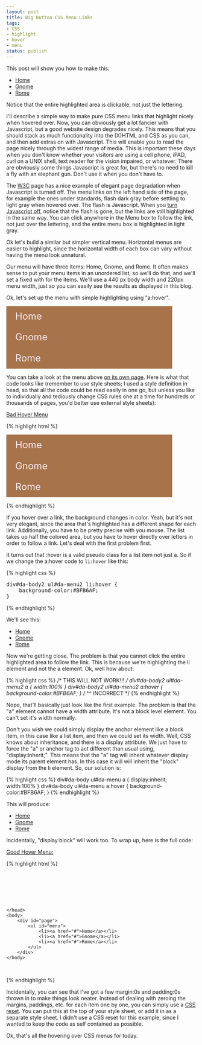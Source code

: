 ```yaml
---
layout: post
title: Big Button CSS Menu Links
tags:
- CSS
- highlight
- hover
- menu
status: publish
---
```


This post will show you how to make this:

<div id="da-body4">
<ul id="da-menu4">
	<li><a href="http://peter-ajtai.com/examples/html/menu-good.html">Home</a></li>
	<li><a href="http://peter-ajtai.com/examples/html/menu-good.html">Gnome</a></li>
	<li><a href="http://peter-ajtai.com/examples/html/menu-good.html">Rome</a></li>
</ul>
</div>

Notice that the entire highlighted area is clickable, not just the lettering.<!--more-->

I'll describe a simple way to make pure CSS menu links that highlight nicely when hovered over. Now, you can obviously
get a lot fancier with Javascript, but a good website design degrades nicely. This means that you should stack as much
 functionality into the (X)HTML and CSS as you can, and then add extras on with Javascript. This will enable you to read
 the page nicely through the widest range of media. This is important these days when you don't know whether your
 visitors are using a cell phone, iPAD, curl on a UNIX shell, text reader for the vision impaired, or whatever. There
 are obviously some things Javascript is great for, but there's no need to kill a fly with an elephant gun. Don't use it
 when you don't have to.

The <a href="http://www.w3.org/">W3C</a> page has a nice example of elegant page degradation when Javascript is turned
 off. The menu links on the left hand side of the page, for example the ones under standards, flash dark gray before
 settling to light gray when hovered over. The flash is Javascript. When you
 <a href="http://noscript.net/">turn Javascript off</a>, notice that the flash is gone, but the links are still
 highlighted in the same way. You can click anywhere in the Menu box to follow the link, not just over the lettering,
 and the entire menu box is highlighted in light gray.

Ok let's build a similar but simpler vertical menu. Horizontal menus are easier to highlight, since the horizontal width
of each box can vary without having the menu look unnatural.

Our menu will have three items: Home, Gnome, and Rome. It often makes sense to put your menu items in an unordered list,
so we'll do that, and we'll set a fixed with for the items. We'll use a 440 px body width and 220px menu width, just so
you can easily see the results as displayed in this blog.

Ok, let's set up the menu with simple highlighting using "a:hover".

<div id="da-body">
<ul id="da-menu">
	<li><a href="http://peter-ajtai.com/examples/html/menu-bad.html"> Home</a></li>
	<li><a href="http://peter-ajtai.com/examples/html/menu-bad.html"> Gnome</a></li>
	<li><a href="http://peter-ajtai.com/examples/html/menu-bad.html"> Rome</a></li>
</ul>
</div>

You can take a look at the menu above <a href="http://peter-ajtai.com/examples/html/menu1.html">on its own page</a>.
Here is what that code looks like (remember to use style sheets; I used a style definition in head, so that all the code
could be read easily in one go, but unless you like to individually and tediously change CSS rules one at a time for
 hundreds or thousands of pages, you'd better use external style sheets):

<a href="http://peter-ajtai.com/examples/html/menu-bad.html">Bad Hover Menu</a>

{% highlight html %}
<!DOCTYPE html PUBLIC "-//W3C//DTD XHTML 1.0 Strict//EN" "http://www.w3.org/TR/xhtml1/DTD/xhtml1-strict.dtd">
<html xmlns="http://www.w3.org/1999/xhtml">
    <head>
    <style type="text/css">
        #da-body {
            background-color:#A6734A;
            width:440px;
        }
        #da-menu {
        list-style-type:none;
        width:220px;
        }
        div#da-body ul#da-menu li a {
        font-size:180%;
        line-height:220%;
        color:#FAEAF3;
            text-decoration:none;
        }
        div#da-body ul#da-menu li a:hover {
        background-color:#BFB6AF;
        }
    </style>
    </head>
    <body>
    <div id="da-body">
        <ul id="da-menu">
        <li><a href="#">Home</a></li>
        <li><a href="#">Gnome</a></li>
        <li><a href="#">Rome</a></li>
        </ul>
    </div>
    </body>
</html>
{% endhighlight %}

If you hover over a link, the background changes in color. Yeah, but it's not very elegant, since the area that's
highlighted has a different shape for each link. Additionally, you have to be pretty precise with you mouse. The list
takes up half the colored area, but you have to hover directly over letters in order to follow a link. Let's deal with
the first problem first.

It turns out that :hover is a valid pseudo class for a list item not just a. So if we change the a:hover code to
`li:hover` like this:

{% highlight css %}
<pre>div#da-body2 ul#da-menu2 li:hover {
    background-color:#BFB6AF;
}</pre>
{% endhighlight %}

We'll see this:

<div id="da-body2">
<ul id="da-menu2">
	<li><a href="http://peter-ajtai.com/examples/html/menu-blah.html"> Home</a></li>
	<li><a href="http://peter-ajtai.com/examples/html/menu-blah.html"> Gnome</a></li>
	<li><a href="http://peter-ajtai.com/examples/html/menu-blah.html"> Rome</a></li>
</ul>
</div>

Now we're getting close. The problem is that you cannot click the entire highlighted area to follow the link. This is
because we're highlighting the li element and not the a element. Ok, well how about:

{% highlight css %}
/* THIS WILL NOT WORK!!! */
div#da-body2 ul#da-menu2 a {
    width:100%
}
div#da-body2 ul#da-menu2 a:hover {
    background-color:#BFB6AF;
}
/* ^^ INCORRECT */</pre>
{% endhighlight %}

Nope, that'll basically just look like the first example. The problem is that the "a" element cannot have a width
attribute. It's not a block level element. You can't set it's width normally.

Don't you wish we could simply display the anchor element like a block item, in this case like a list item, and then we
could set its width. Well, CSS knows about inheritance, and there is a display attribute. We just have to force the "a"
or anchor tag to act different than usual using, "display:inherit;". This means that the "a" tag will inherit whatever
display mode its parent element has. In this case it will will inherit the "block" display from the li element. So, our
solution is:

{% highlight css %}
div#da-body ul#da-menu a {
    display:inherit;
    width:100%
}
div#da-body ul#da-menu a:hover {
    background-color:#BFB6AF;
}
{% endhighlight %}

This will produce:

<div id="da-body3">
<ul id="da-menu3">
	<li><a href="http://peter-ajtai.com/examples/html/menu-good.html">Home</a></li>
	<li><a href="http://peter-ajtai.com/examples/html/menu-good.html">Gnome</a></li>
	<li><a href="http://peter-ajtai.com/examples/html/menu-good.html">Rome</a></li>
</ul>
</div>

Incidentally, "display:block" will work too. To wrap up, here is the full code:

<a href="http://peter-ajtai.com/examples/html/menu-good.html">Good Hover Menu:</a>

{% highlight html %}
<pre><!DOCTYPE html PUBLIC "-//W3C//DTD XHTML 1.0 Strict//EN" "http://www.w3.org/TR/xhtml1/DTD/xhtml1-strict.dtd">
<html xmlns="http://www.w3.org/1999/xhtml">
    <head>
        <style type="text/css">
            #page {
                background-color:#A6734A;
                width:440px;
            }
            #menu {
                list-style-type:none;
                width:220px;
                padding:0;
                margin:0;
            }
            div#page ul#menu li {
                padding:0;
                margin:0;
            }
            div#page ul#menu li a {
                display:inherit;
                width:100%;
                font-size:180%;
                line-height:220%;
                color:#FAEAF3;
                text-decoration:none;
                text-indent:0.5em;
            }
            div#page ul#menu li a:hover {
                background-color:#BFB6AF;
            }
        </style>
    </head>
    <body>
        <div id="page">
            <ul id="menu">
                <li><a href="#">Home</a></li>
                <li><a href="#">Gnome</a></li>
                <li><a href="#">Rome</a></li>
            </ul>
        </div>
    </body>
</html></pre>
{% endhighlight %}

Incidentally, you can see that I've got a few margin:0s and padding:0s thrown in to make things look neater. Instead of
 dealing with zeroing the margins, paddings, etc. for each item one by one, you can simply use a
 <a href="http://meyerweb.com/eric/tools/css/reset/">CSS reset</a>. You can put this at the top of your style sheet, or
 add it in as a separate style sheet. I didn't use a CSS reset for this example, since I wanted to keep the code as self
 contained as possible.

Ok, that's all the hovering over CSS menus for today.
